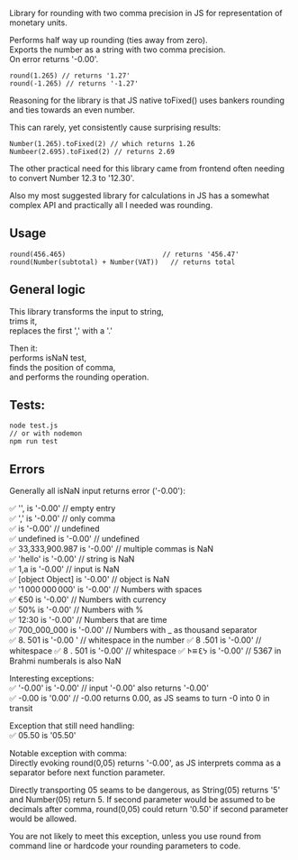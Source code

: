 
Library for rounding with two comma precision in JS for representation of monetary units.  

Performs half way up rounding (ties away from zero).  
Exports the number as a string with two comma precision.   
On error returns '-0.00'.  

```
round(1.265) // returns '1.27'
round(-1.265) // returns '-1.27'
```

Reasoning for the library is that JS native toFixed() uses bankers rounding and ties towards an even number.

This can rarely, yet consistently cause surprising results:  

```
Number(1.265).toFixed(2) // which returns 1.26
Numbeer(2.695).toFixed(2) // returns 2.69
```   

The other practical need for this library came from frontend often needing to convert Number 12.3 to '12.30'.  

Also my most suggested library for calculations in JS has a somewhat complex API and practically all I needed was rounding.  

## Usage    
```
round(456.465)                        // returns '456.47'  
round(Number(subtotal) + Number(VAT))   // returns total  
```  

## General logic  

This library transforms the input to string,  
trims it,  
replaces the first ',' with a '.'  

Then it:  
performs isNaN test,  
finds the position of comma,  
and performs the rounding operation.      

## Tests:
```
node test.js
// or with nodemon
npm run test
```

## Errors
Generally all isNaN input returns error ('-0.00'):     

✅ '', is '-0.00'               // empty entry  
✅ ',' is '-0.00'               // only comma  
✅   is '-0.00'                 // undefined  
✅ undefined is '-0.00'         // undefined  
✅ 33,333,900.987 is '-0.00'    // multiple commas is NaN  
✅ 'hello' is '-0.00'           // string is NaN  
✅ 1,a is '-0.00'               // input is NaN  
✅ [object Object] is '-0.00'   // object is NaN  
✅ '1 000 000 000'  is '-0.00'  // Numbers with spaces  
✅ €50 is '-0.00'               // Numbers with currency  
✅ 50% is '-0.00'               // Numbers with %  
✅ 12:30 is '-0.00'             // Numbers that are time  
✅ 700_000_000 is '-0.00'       // Numbers with _ as thousand separator  
✅ 8. 501 is '-0.00 '           // whitespace in the number
✅ 8 .501 is '-0.00'            // whitespace
✅ 8 . 501 is '-0.00'           // whitespace
✅ 𑁖𑁔𑁗𑁙 is '-0.00'              // 5367 in Brahmi numberals is also NaN  

Interesting exceptions:  
✅ '-0.00' is '-0.00'          // input '-0.00' also returns '-0.00'  
✅ -0.00 is '0.00'             // -0.00 returns 0.00, as JS seams to turn -0 into 0 in transit

Exception that still need handling:  
✅ 05.50 is '05.50'  

Notable exception with comma:  
Directly evoking round(0,05) returns '-0.00', as JS interprets comma as a separator before next function parameter.  

Directly transporting 05 seams to be dangerous, as String(05) returns '5' and Number(05) return 5.
If second parameter would be assumed to be decimals after comma, round(0,05) could return '0.50' if second parameter would be allowed.

You are not likely to meet this exception, unless you use round from command line or hardcode your rounding parameters to code.
